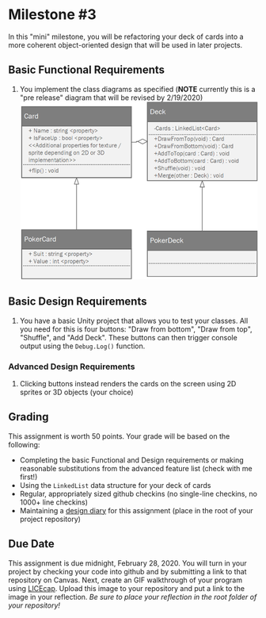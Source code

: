 # Milestone #3
In this "mini" milestone, you will be refactoring your deck of cards into a more coherent object-oriented design that will be used in later projects.  

## Basic Functional Requirements
1. You implement the class diagrams as specified (**NOTE** currently this is a "pre release" diagram that will be revised by 2/19/2020)
![UML Class Diagram](ClassDiagrams.png)

## Basic Design Requirements 
1. You have a basic Unity project that allows you to test your classes.  All you need for this is four buttons: "Draw from bottom", "Draw from top", "Shuffle", and "Add Deck".  These buttons can then trigger console output using the ```Debug.Log()``` function.

### Advanced Design Requirements
1. Clicking buttons instead renders the cards on the screen using 2D sprites or 3D objects (your choice)

## Grading
This assignment is worth 50 points.  Your grade will be based on the following:
* Completing the basic Functional and Design requirements or making reasonable substitutions from the advanced feature list (check with me first!)
* Using the ```LinkedList``` data structure for your deck of cards
* Regular, appropriately sized github checkins (no single-line checkins, no 1000+ line checkins)
* Maintaining a [design diary](../design_diary_prompts.md) for this assignment (place in the root of your project repository)

## Due Date
This assignment is due midnight, February 28, 2020.  You will turn in your project by checking your code into github and by submitting a link to that repository on Canvas. Next, create an GIF walkthrough of your program using [LICEcap](https://www.cockos.com/licecap/).  Upload this image to your repository and put a link to the image in your reflection. *Be sure to place your reflection in _the root folder_ of your repository!* 
